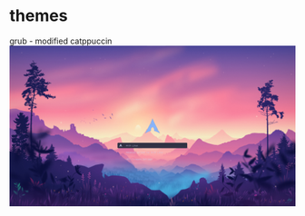 # themes
grub - modified catppuccin
![GRUB](https://github.com/adamperkowski/themes/blob/main/previews/grub-showoff.png?raw=true)
